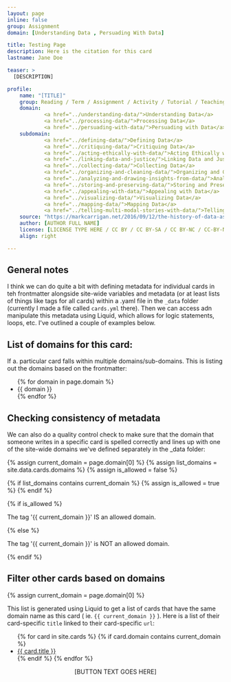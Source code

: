 ```yaml
---
layout: page
inline: false
group: Assignment
domain: [Understanding Data , Persuading With Data]

title: Testing Page
description: Here is the citation for this card
lastname: Jane Doe

teaser: >
  [DESCRIPTION]

profile:
    name: "[TITLE]"
    group: Reading / Term / Assignment / Activity / Tutorial / Teaching Module / Dataset / Example of Data Advocacy
    domain: 
            <a href="../understanding-data/">Understanding Data</a>
            <a href="../processing-data/">Processing Data</a>
            <a href="../persuading-with-data/">Persuading with Data</a>
    subdomain: 
            <a href="../defining-data/">Defining Data</a>
            <a href="../critiquing-data/">Critiquing Data</a>
            <a href="../acting-ethically-with-data/">Acting Ethically with Data</a>
            <a href="../linking-data-and-justice/">Linking Data and Justice</a>
            <a href="../collecting-data/">Collecting Data</a>
            <a href="../organizing-and-cleaning-data/">Organizing and Cleaning Data</a>
            <a href="../analyzing-and-drawing-insights-from-data/">Analyzing and Drawing Insights from Data</a>
            <a href="../storing-and-preserving-data/">Storing and Preserving Data</a>
            <a href="../appealing-with-data/">Appealing with Data</a>
            <a href="../visualizing-data/">Visualizing Data</a>
            <a href="../mapping-data/">Mapping Data</a>
            <a href="../telling-multi-modal-stories-with-data/">Telling Multi-Modal Stories with Data</a>
    source: "https://markcarrigan.net/2016/09/12/the-history-of-data-as-rhetoric/"
    author: [AUTHOR FULL NAME]
    license: [LICENSE TYPE HERE / CC BY / CC BY-SA / CC BY-NC / CC-BY-NA-SA / CC BY-ND / CC BY-NC-ND / CC0 ]
    align: right

---
```


<link rel="stylesheet" href="https://cdn.jsdelivr.net/npm/@shoelace-style/shoelace@2.5.2/cdn/themes/light.css" />
<script type="module" src="https://cdn.jsdelivr.net/npm/@shoelace-style/shoelace@2.5.2/cdn/shoelace.js" ></script>

## General notes

I think we can do quite a bit with defining metadata for individual cards in teh frontmatter alongside site-wide variables and metadata (or at least lists of things like tags for all cards) within a .yaml file in the ``_data`` folder (currently I made a file called ``cards.yml`` there). Then we can access adn manipulate this metadata using Liquid, which allows for logic statements, loops, etc. I've outlined a couple of examples below.

## List of domains for this card: 

If a. particular card falls within multiple domains/sub-domains. This is listing out the domains based on the frontmatter:

<ul>
{% for domain in page.domain %}
  <li>{{ domain }}</li>
{% endfor %}
</ul>

## Checking consistency of metadata

We can also do a quality control check to make sure that the domain that someone writes in a specific card is spelled correctly and lines up with one of the site-wide domains we've defined separately in the _data folder:

<!-- note: just using one domain for simplicity, but could check for both -->

{% assign current_domain = page.domain[0] %}
{% assign list_domains = site.data.cards.domains %}
{% assign is_allowed = false %}

{% if list_domains contains current_domain %}
  {% assign is_allowed = true %}
{% endif %}

{% if is_allowed %}
  <p>The tag '{{ current_domain }}' IS an allowed domain.</p>
{% else %}
  <p>The tag '{{ current_domain }}' is NOT an allowed domain.</p>
{% endif %}

## Filter other cards based on domains

{% assign current_domain = page.domain[0] %}

This list is generated using Liquid to get a list of cards that have the same domain name as this card ( ie. ``{{ current_domain }}`` ). Here is a list of their card-specific ``title`` linked to their card-specific ``url``:

<ul>
{% for card in site.cards %}
  {% if card.domain contains current_domain %}
    <li><a href="{{ card.url | relative_url }}">{{ card.title }}</a></li>
  {% endif %}
{% endfor %}
</ul>





<div>
  <center>
  <sl-button-group label="Alignment">
  <sl-button href=" {{ page.source }} ">[BUTTON TEXT GOES HERE]</sl-button>
  </sl-button-group>
</center>
</div>

<br>
